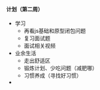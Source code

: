 #### 计划（第二周）

* 学习
  * 再看js基础和原型闭包问题
  * 复习面试题
  * 面试相关视频
* 业余生活
  * 走出舒适区
  * 锻炼计划、少吃问题（减肥哪）
  * 习惯养成（寻找好习惯）
* ​

